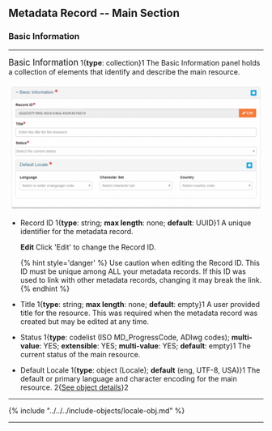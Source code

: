 ## Metadata Record -- Main Section
### Basic Information
---

<span class="md-panel" style="font-size: larger">Basic Information</span> <i class="fa fa-asterisk required" title="Required"> </i> 1{**type**: collection}1  The <span class="md-panel">Basic Information</span> panel holds a collection of elements that identify and describe the main resource.

![Basic Information Panel](/assets/reference/edit-objects/main/basicInfo-main.png)

* <span class="md-element">Record ID</span> <i class="fa fa-asterisk required" title="Required"></i> 1{**type**: string; **max length**: none; **default**: UUID}1 A unique identifier for the metadata record. 

  <strong class="btn btn-warning btn-xs"> <i class="fa fa-pencil"> </i> Edit</strong> Click 'Edit' to change the <span class="md-element">Record ID</span>.

  {% hint style='danger' %}
  Use caution when editing the <span class="md-element">Record ID</span>.  This ID must be unique among ALL your metadata records.  If this ID was used to link with other metadata records, changing it may break the link.
  {% endhint %}

* <span class="md-element">Title</span> <i class="fa fa-asterisk required" title="Required"> </i> 1{**type**: string; **max length**: none; **default**: empty}1 A user provided title for the resource.  This was required when the metadata record was created but may be edited at any time.

* <span class="md-element">Status</span> <i class="fa fa-asterisk required" title="Required"> </i> 1{**type**: codelist (ISO MD_ProgressCode, ADIwg codes); **multi-value**: YES; **extensible**: YES; **multi-value**: YES; **default**: empty}1 The current status of the main resource.

* <span class="md-element">Default Locale</span> <i class="fa fa-asterisk required" title="Required"> </i> 1{**type**: object (<span class="md-panel">Locale</span>); **default** (eng, UTF-8, USA)}1 The default or primary language and character encoding for the main resource. 2{[See object details](#locale-object)}2 

---

{% include "../../../include-objects/locale-obj.md" %}

---
